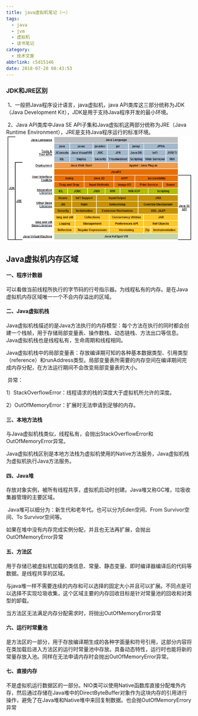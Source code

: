 ```yaml
---
title: java虚拟机笔记（一）
tags:
  - java
  - jvm
  - 虚拟机
  - 读书笔记
category:
  - 技术文章
abbrlink: c5d15146
date: 2018-07-28 08:43:53
---
```


### JDK和JRE区别

​	1、一般把Java程序设计语言，java虚拟机，java API类库这三部分统称为JDK（Java Development Kit），JDK是用于支持Java程序开发的最小环境。

​	2、Java API类库中Java SE API子集和Java虚拟机这两部分统称为JRE（Java Runtime Environment），JRE是支持Java程序运行的标准环境。
![java技术体系所包含的内容](https://raw.githubusercontent.com/lgsdaredevil/newblog/resource-newblog/source/favicons/article/java%E6%8A%80%E6%9C%AF%E4%BD%93%E7%B3%BB%E6%89%80%E5%8C%85%E5%90%AB%E7%9A%84%E5%86%85%E5%AE%B9.png)

## Java虚拟机内存区域

#### 一、程序计数器

​	可以看做当前线程所执行的字节码的行号指示器。为线程私有的内存。是在Java虚拟机内存区域唯一一个不会内存溢出的区域。

#### 二、Java虚拟机栈

​	Java虚拟机栈描述的是Java方法执行的内存模型：每个方法在执行的同时都会创建一个栈帧，用于存储局部变量表、操作数栈、动态链栈、方法出口等信息。Java虚拟机栈也是线程私有，生命周期和线程相同。

​	Java虚拟机栈中的局部变量表：存放编译期可知的各种基本数据类型、引用类型（reference）和runAddress类型。局部变量表所需要的内存空间在编译期间完成内存分配，在方法运行期间不会改变局部变量表的大小。

​	异常：

1）StackOverflowError：线程请求的栈的深度大于虚拟机所允许的深度。

2）OutOfMemoryError：扩展时无法申请到足够的内存。

#### 三、本地方法栈

​	与Java虚拟机栈类似，线程私有，会抛出StackOverflowError和OutOfMemoryError异常。

​	Java虚拟机栈区别是本地方法栈为虚拟机使用的Native方法服务，Java虚拟机栈为虚拟机执行Java方法服务。

#### 四、Java堆

​	存放对象实例，被所有线程共享，虚拟机启动时创建。Java堆又称GC堆，垃圾收集器管理的主要区域。

​	Java堆可以细分为：新生代和老年代。也可以分为Eden空间、From Survivor空间、To Survivor空间等。

如果在堆中没有内存完成实例分配，并且也无法再扩展，会抛出OutOfMemoryError异常

#### 五、方法区

​	用于存储已被虚拟机加载的类信息、常量、静态变量、即时编译器编译后的代码等数据。是线程共享的区域。

​	与java堆一样不需要连续的内存和可以选择的固定大小并且可以扩展。不同点是可以选择不实现垃圾收集，这个区域主要的内存回收目标是针对常量池的回收和对类型的卸载。

当方法区无法满足内存分配需求时，将抛出OutOfMemoryError异常

#### 六、运行时常量池

​	是方法区的一部分，用于存放编译期生成的各种字面量和符号引用，这部分内容将在类加载后进入方法区的运行时常量池中存放。具备动态特性，运行时也能将新的常量存放入池。同样在无法申请内存时会抛出OutOfMemoryError异常。

#### 七、直接内存

​	不是虚拟机运行数据区的一部分。NIO类可以使用Native函数库直接分配堆外内存，然后通过存储在Java堆中的DirectByteBuffer对象作为这块内存的引用进行操作，避免了在Java堆和Native堆中来回复制数据。也会抛OutOfMemoryErrory异常

